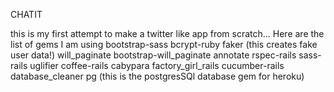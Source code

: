 CHATIT

this is my first attempt to make a twitter like app from scratch...
Here are the list of gems I am using 
bootstrap-sass
bcrypt-ruby
faker (this creates fake user data!) 
will_paginate
bootstrap-will_paginate
annotate
rspec-rails
sass-rails
uglifier
coffee-rails
cabypara
factory_girl_rails
cucumber-rails
database_cleaner
pg (this is the postgresSQl database gem for heroku)
